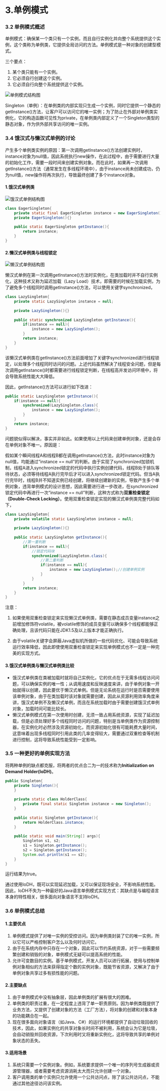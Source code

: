 # 3.单例模式

### 3.2 单例模式概述

单例模式：确保某一个类只有一个实例，而且自行实例化并向整个系统提供这个实例，这个类称为单例类，它提供全局访问的方法。单例模式是一种对象的创建型模式。

三个要点：

1. 某个类只能有一个实例。
2. 它必须自行创建这个实例。
3. 它必须自行向整个系统提供这个实例。

![单例模式结构图](https://github.com/chenshuaiyu/Notes/blob/master/DesignPatterns/设计模式的艺术/assets/单例模式结构图.PNG)

Singleton（单例）：在单例类的内部实现只生成一个实例，同时它提供一个静态的getInstance()方法，让客户可以访问它的唯一实例；为了防止在外部对单例类实例化，它的构造函数可见性为private，在单例类内部定义了一个Singleton类型的静态对象，作为供外部共享访问的唯一实例。

### 3.4 饿汉式与懒汉式单例的讨论

产生多个单例类实例的原因：第一次调用getInstance()方法创建实例时，instance对象为null值，因此系统执行new操作，在此过程中，由于需要进行大量的初始化工作，需要一段时间来创建实例对象。而在此时，如果再一次调用getInstance()方法（通常发生在多线程环境中），由于instance尚未创建成功，仍为null值，new操作将再次执行，导致最终创建了多个instance对象。

#### 1.饿汉式单例类

![饿汉式单例结构图](https://github.com/chenshuaiyu/Notes/blob/master/DesignPatterns/设计模式的艺术/assets/饿汉式单例结构图.PNG)

```java
class EagerSingleton{
    private static final EagerSingleton instance = new EagerSingleton();
    private EagerSingleton(){}
    
    public static EagerSingleton getInstance(){
        return instance;
    }
}
```

#### 2.懒汉式单例类与线程锁定

![懒汉式单例结构图](https://github.com/chenshuaiyu/Notes/blob/master/DesignPatterns/设计模式的艺术/assets/懒汉式单例结构图.PNG)

懒汉式单例在第一次调用getInstance()方法时实例化，在类加载时并不自行实例化，这种技术又称为延迟加载（Lazy Load）技术，即需要的时候在加载实例，为了避免多个线程同时调用getInstance()方法，可以使用关键字synchronized，

```java
class LazySingleton{
    private static LazySingleton instance = null;
    
    private LazySingleton(){}
    
    public static synchronized LazySingleton getInstance(){
        if(instance == null){
            instance = new LazySingleton();
        }
        return instance;
    }
}
```

该懒汉式单例类在getInstance()方法前面增加了关键字synchronized进行线程锁定，以处理多个线程同时访问的问题。上述代码虽然解决了线程安全问题，但是每次调用getInstance()时都需要进行线程锁定判断，在线程高并发访问环境中，将会导致系统性能大大降低。

因此，getInstance()方法可以进行如下改进：

```java
public static LazySingleton getInstance(){
	if(instance == null){
        synchronized(LazySingleton.class){
            instance = new LazySingleton();
        }
	}
	return instance;
}
```

问题貌似得以解决，事实并非如此。如果使用以上代码来创建单例对象，还是会存在单例对象不唯一。原因是：

假如某个瞬间线程A和线程B都在调用getInstance()方法，此时instance对象为null值，均能通过“instance == null”的判断。由于实现了synchronized加锁机制，线程A进入synchronized锁定的代码中执行实例创建代码，线程B处于排队等待状态，必须等待线程A执行完毕后才可以进入synchronized锁定代码。但当A执行完毕时，线程B并不知道实例已经创建，将继续创建新的实例，导致产生多个单例对象，违背单例模式的设计思想，因此需要进行进一步改进，在synchronized锁定代码中再进行一次“instance == null”判断，这种方式称为**双重检查锁定（Double-Check Locking）**。使用双重检查锁定实现的懒汉式单例类完整代码如下，

```java
class LazySingleton{
    private volatile static LazySingleton instance = null;
    
    private LazySingleton(){}
    
    public static LazySingleton getInstance(){
        //第一重判断
        if(instance == null){
            //锁定代码块
            synchronized(LazySingleton.class){
                //第二重判断
                if(instance == null){
                    instance = new LazySingleton();//创建单例实例
                }
            }
        }
        return instance;
    }  
}
```

注意：

1. 如果使用双重检查锁定来实现懒汉式单例类，需要在静态成员变量instance之前增加修饰符volatile，被volatile修饰的成员变量可以确保多个线程都能够正确处理，且该代码只能在JDK1.5及以上版本才能正确执行。

2. 由于volatile关键字会屏蔽Java虚拟机所做的一些代码优化、可能会导致系统运行效率降低，因此即使使用双重检查锁定来实现单例模式也不一定是一种完美的实现方式。

#### 3.饿汉式单例类与懒汉式单例类比较

- 饿汉式单例类在类被加载时就将自己实例化，它的优点在于无需多线程访问问题，可以确保实例的唯一性；从调用速度和反映速度来讲，由于单例对象一开始就得以创建，因此要优于懒汉式单例。但是无论系统在运行时是否需要使用该单例对象，由于在类加载时该对象就需要创建，因此从资源利用效率角度来讲，饿汉式单例不及懒汉式单例，而且在系统加载时由于需要创建饿汉式单例对象，加载时间可能比较长。
- 懒汉式单例模式在第一次使用时创建，无须一致占用系统资源，实现了延迟加载，但是必须处理好多个线程同时访问的问题，特别是当单例类作为资源控制器，在实例化时必然涉及资源初始化，而资源初始化很有可能耗费大量时间，这意味着出现多线程同时引用此类的几率变得较大，需要通过双重检查等机制进行控制，这将导致系统性能受到一定影响。

### 3.5 一种更好的单例实现方法

将两种单例的缺点都克服，将两者的优点合二为一的技术称为**Initialization on Demand Holder(IoDH)**。

```java
public Singleton{
    private Singleton(){
    }
    
    private static class HolderClass{
        private final static Singleton instance = new Singleton();
    }
    
    public static Singleton getInstance(){
        return HolderClass.instance;
    }
    
    public static void main(String[] args){
        Singleton s1, s2;
        s1 = Singleton.getInstance();
        s2 = Singleton.getInstance();
        System.out.println(s1 == s2);
    }
}
```

运行结果为true。

通过使用IoDH，既可以实现延迟加载，又可以保证现场安全，不影响系统性能。因此，IoDH不失为一种最好的Java语言单例模式实现方式：其缺点是与编程语言本身的特性相关，很多面向对象语言不支持IoDH。

### 3.6 单例模式总结

#### 1.主要优点

1. 单例模式提供了对唯一实例的受控访问。因为单例类封装了它的唯一实例，所以它可以严格控制客户怎么以及何时访问它。
2. 由于在系统内存中只存在一个对象，因此可以节约系统资源，对于一些需要频繁创建和销毁的对象，单例模式无疑可以提高系统的性能。
3. 允许可变数目的实例。基于单例模式，开发人员可以进行拓展，使用与控制单例对象相似的方法来获得指定个数的实例对象，既能节省资源，又解决了由于单例对象共享过多有损性能的问题。

#### 2.主要缺点

1. 由于单例模式中没有抽象层，因此单例类的扩展有很大的困难。
2. 单例类的职责过重，在一定程度上违背了单一职责原则。因为单例类既提供了业务方法，又提供了创建对象的方法（工厂方法），将对象的创建和对象本身的功能耦合在一起。
3. 现在很多面向对象语言（如Java、C#）的运行环境都提供了自动垃圾回收的技术，因此，如果实例化的共享对象长时间不被利用，系统会认为它是垃圾，会自动销毁并回收资源，下次利用时又将重新实例化，这将导致共享的单例对象状态的丢失。

#### 3.适用场景

1. 系统只需要一个实例对象。例如，系统要求提供一个唯一的序列号生成器或资源管理器，或者需要考虑资源消耗太大而只允许创建一个对象。
2. 客户调用类的单个实例只允许使用一个公共访问点，除了该公共访问点，不能通过其他途径访问该实例。